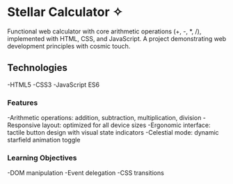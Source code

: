 # Stellar Calculator ✧

Functional web calculator with core arithmetic operations (+, -, *, /), implemented with HTML, CSS, and JavaScript. A project demonstrating web development principles with cosmic touch.

## Technologies
-HTML5
-CSS3
-JavaScript ES6

### Features  
-Arithmetic operations: addition, subtraction, multiplication, division
-Responsive layout: optimized for all device sizes
-Ergonomic interface: tactile button design with visual state indicators
-Celestial mode: dynamic starfield animation toggle

### Learning Objectives
-DOM manipulation
-Event delegation
-CSS transitions
